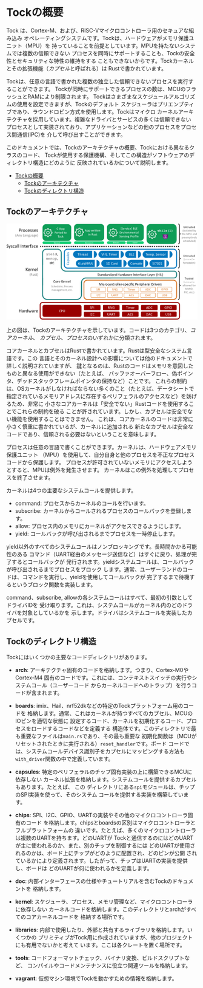 # Tockの概要

Tock は、Cortex-M、および、RISC-Vマイクロコントローラ用のセキュアな組み込み
オペレーティングシステムです。Tockは、ハードウェアがメモリ保護ユニット（MPU）を
持っていることを前提としています。MPUを持たないシステムでは複数の信頼できない
プロセスを同時にサポートすることも、Tockの安全性とセキュリティな特性の維持をする
こともできないからです。Tockカーネルとその拡張機能（*カプセル*と呼ばれる）は
Rustで書かれています。

Tockは、任意の言語で書かれた複数の独立した信頼できないプロセスを実行することができます。
Tockが同時にサポートできるプロセスの数は、MCUのフラッシュとRAMにより制限されます。
Tockはさまざまなスケジュールアルゴリズムの使用を設定できますが、Tockのデフォルト
スケジューラはプリエンプティブであり、ラウンドロビン方式を使用します。Tockはマイクロ
カーネルアーキテクチャを採用しています。複雑なドライバとサービスの多くは信頼できない
プロセスとして実装されており、アプリケーションなどの他のプロセスをプロセス間通信(IPC)を
介して呼び出すことができます。

このドキュメントでは、Tockのアーキテクチャの概要、Tockにおける異なるクラスのコード、
Tockが使用する保護機構、そしてこの構造がソフトウェアのディレクトリ構造にどのように
反映されているかについて説明します。

<!-- npm i -g markdown-toc; markdown-toc -i Overview.md -->

<!-- toc -->

- [Tockの概要](#tockの概要)
  - [Tockのアーキテクチャ](#tockのアーキテクチャ)
  - [Tockのディレクトリ構造](#tockのディレクトリ構造)

<!-- tocstop -->

## Tockのアーキテクチャ

![Tock architecture](tock-stack.png)

上の図は、Tockのアーキテクチャを示しています。コードは3つのカテゴリ、*コアカーネル*、
*カプセル*、*プロセス*のいずれかに分類されます。

コアカーネルとカプセルはRustで書かれています。Rustは型安全なシステム言語です。この
言語とそのカーネル設計への影響については他のドキュメントで詳しく説明されていますが、
鍵となるのは、Rustのコードはメモリを意図したものと異なる使用ができない（たとえば、
バッファオーバーフロー、偽ポインタ、デッドスタックフレームポインタの保持など）ことです。
これらの制約は、OSカーネルがしなければならない多くのこと（たとえば、データシートで
指定されているメモリアドレスに存在するペリフェラルのアクセスなど）を妨げるため、非常に
小さなコアカーネルは「安全でない」Rustコードを使用することでこれらの制約を破る
ことが許されています。しかし、カプセルは安全でない機能を使用することはできません。
これは、コアカーネルのコードは非常に小さく慎重に書かれているが、カーネルに追加される
新たなカプセルは安全なコードであり、信頼される必要はないということを意味します。

プロセスは任意の言語で書くことができます。カーネルは、ハードウェアメモリ保護ユニット
（MPU）を使用して、自分自身と他のプロセスを不正なプロセスコードから保護します。
プロセスが許可されていないメモリにアクセスしようとすると、MPUは例外を発生させます。
カーネルはこの例外を処理してプロセスを終了させます。

カーネルは4つの主要なシステムコールを提供します。

  *  command: プロセスからカーネルのコールを行います。
  *  subscribe: カーネルからコールされるプロセスのコールバックを登録します。
  *  allow: プロセス内のメモリにカーネルがアクセスできるようにします。
  *  yield: コールバックが呼び出されるまでプロセスを一時停止します。

yield以外のすべてのシステムコールはノンブロッキングです。長時間かかる可能性のある
コマンド（UART経由のメッセージ送信など）はすぐに戻り、処理が完了するとコールバックが
発行されます。yieldシステムコールは、コールバックが呼び出されるまでプロセスをブロック
します。通常、ユーザーランドのコードは、コマンドを実行し、yieldを使用してコールバックが
完了するまで待機するというブロック関数を実装します。

command、subscribe, allowの各システムコールはすべて、最初の引数としてドライバIDを
受け取ります。これは、システムコールがカーネル内のどのドライバを対象としているかを
示します。ドライバはシステムコールを実装したカプセルです。

## Tockのディレクトリ構造

Tockにはいくつかの主要なコードディレクトリがあります。

- **arch**: アーキテクチャ固有のコードを格納します。つまり、Cortex-M0やCortex-M4
 固有のコードです。これには、コンテキストスイッチの実行やシステムコール（ユーザーコード
 からカーネルコードへのトラップ）を行うコードが含まれます。

- **boards**: imix、Hail、nrf52dkなどの特定のTockプラットフォーム用のコードを
  格納します。通常、これはカーネルが持つすべてのカプセル、MCUのIOピンを適切な状態に
  設定するコード、カーネルを初期化するコード、プロセスをロードするコードなどを定義する
  構造体です。このディレクトリで最も重要なファイルは`main.rs`であり、その最も重要な
  初期化関数は（MCUがリセットされたときに実行される）`reset_handler`です。ボード
  コードでは、システムコールデバイス識別子をカプセルにマッピングする方法も
  `with_driver`関数の中で定義しています。

- **capsules**: 特定のペリフェラルのチップ固有実装の上に構築できるMCUに依存しない
  カーネル拡張を格納します。システムコールを提供するカプセルもあります。たとえば、
  この  ディレクトリにある`spi`モジュールは、チップのSPI実装を使って、そのシステム
  コールを提供する実装を構築しています。

- **chips**: SPI、I2C、GPIO、UARTの実装やその他のマイクロコントローラ固有のコード
  を格納します。chipsとboardsの区別はマイクロコントローラとフルプラットフォームの
  違いです。たとえば、多くのマイクロコントローラは複数のUARTを持ちます。どのUARTが
  Tockと通信するのにはどのUARTが主に使われるのか、また、別のチップを制御するには
  どのUARTが使用されるのかは、ボード上にチップがどのように配置され、どのピンが公開
  されているかにより定義されます。したがって、チップはUARTの実装を提供し、ボードは
  どのUARTが何に使われるかを定義します。

- **doc**: 内部インターフェースの仕様やチュートリアルを含むTockのドキュメントを
  格納します。

- **kernel**: スケジューラ、プロセス、メモリ管理など、マイクロコントローラに依存しない
  カーネルコードを格納します。このディレクトリとarchがすべてのコアカーネルコードを
  格納する場所です。

- **libraries**: 内部で使用したり、外部と共有するライブラリを格納します。いくつかの
  プリミティブがTock用に作成されていますが、他のプロジェクトにも有用でないかと考えて
  います。ここは各クレートを置く場所です。

- **tools**: コードフォーマットチェック、バイナリ変換、ビルドスクリプトなど、
  コンパイルやコードメンテナンスに役立つ関連ツールを格納します。

- **vagrant**: 仮想マシン環境でTockを動かすための情報を格納します。
